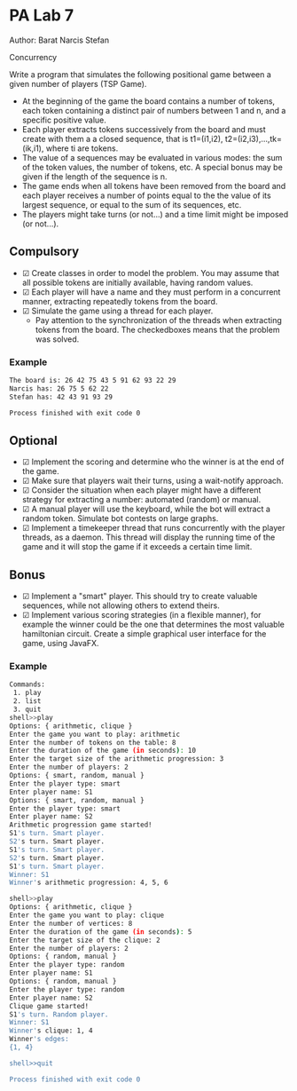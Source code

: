 # PA Lab 7

Author: Barat Narcis Stefan

Concurrency

Write a program that simulates the following positional game between a given number of players (TSP Game).

- At the beginning of the game the board contains a number of tokens, each token containing a distinct pair of numbers between 1 and n, and a specific positive value.
- Each player extracts tokens successively from the board and must create with them a a closed sequence, that is t1=(i1,i2), t2=(i2,i3),...,tk=(ik,i1), where ti are tokens.
- The value of a sequences may be evaluated in various modes: the sum of the token values, the number of tokens, etc. A special bonus may be given if the length of the sequence is n.
- The game ends when all tokens have been removed from the board and each player receives a number of points equal to the the value of its largest sequence, or equal to the sum of its sequences, etc.
- The players might take turns (or not...) and a time limit might be imposed (or not...).

## Compulsory
- &#9745; Create classes in order to model the problem. You may assume that all possible tokens are initially available, having random values.
- &#9745; Each player will have a name and they must perform in a concurrent manner, extracting repeatedly tokens from the board.
- &#9745; Simulate the game using a thread for each player.
  - Pay attention to the synchronization of the threads when extracting tokens from the board.
The checkedboxes means that the problem was solved.

### Example
```bash
The board is: 26 42 75 43 5 91 62 93 22 29 
Narcis has: 26 75 5 62 22 
Stefan has: 42 43 91 93 29 

Process finished with exit code 0
```

## Optional
- &#9745; Implement the scoring and determine who the winner is at the end of the game.
- &#9745; Make sure that players wait their turns, using a wait-notify approach.
- &#9745; Consider the situation when each player might have a different strategy for extracting a number: automated (random) or manual.
- &#9745; A manual player will use the keyboard, while the bot will extract a random token. Simulate bot contests on large graphs.
- &#9745; Implement a timekeeper thread that runs concurrently with the player threads, as a daemon. This thread will display the running time of the game and it will stop the game if it exceeds a certain time limit.

## Bonus
- &#9745; Implement a "smart" player. This should try to create valuable sequences, while not allowing others to extend theirs.
- &#9745; Implement various scoring strategies (in a flexible manner), for example the winner could be the one that determines the most valuable hamiltonian circuit.
Create a simple graphical user interface for the game, using JavaFX.

### Example
```bash
Commands:
 1. play
 2. list
 3. quit
shell>>play
Options: { arithmetic, clique }
Enter the game you want to play: arithmetic
Enter the number of tokens on the table: 8
Enter the duration of the game (in seconds): 10
Enter the target size of the arithmetic progression: 3
Enter the number of players: 2
Options: { smart, random, manual }
Enter the player type: smart
Enter player name: S1
Options: { smart, random, manual }
Enter the player type: smart
Enter player name: S2
Arithmetic progression game started!
S1's turn. Smart player.
S2's turn. Smart player.
S1's turn. Smart player.
S2's turn. Smart player.
S1's turn. Smart player.
Winner: S1
Winner's arithmetic progression: 4, 5, 6

shell>>play
Options: { arithmetic, clique }
Enter the game you want to play: clique
Enter the number of vertices: 8
Enter the duration of the game (in seconds): 5
Enter the target size of the clique: 2
Enter the number of players: 2
Options: { random, manual }
Enter the player type: random
Enter player name: S1
Options: { random, manual }
Enter the player type: random
Enter player name: S2
Clique game started!
S1's turn. Random player.
Winner: S1
Winner's clique: 1, 4
Winner's edges: 
{1, 4}

shell>>quit

Process finished with exit code 0
```